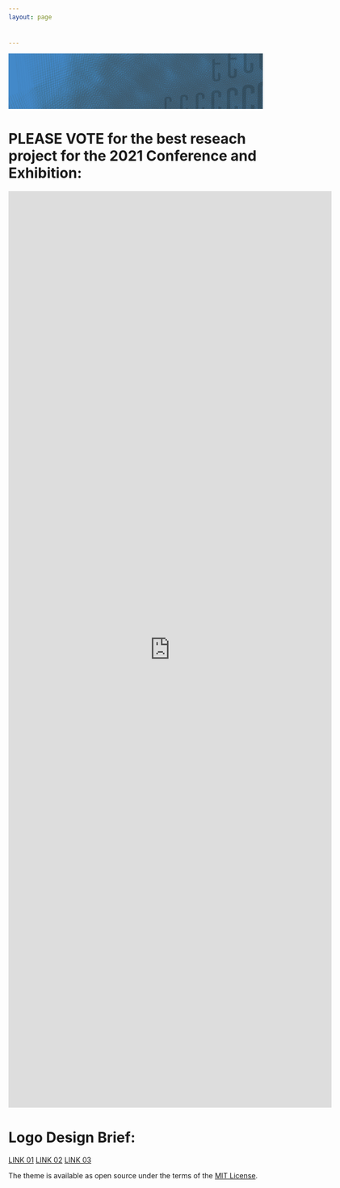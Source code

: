 ```yaml
---
layout: page


---
```


![](assets/2021PADRIBackground-00a_.png)




# PLEASE VOTE for the best reseach project for the 2021 Conference and Exhibition:

<iframe src="https://docs.google.com/forms/d/e/1FAIpQLSergCIOCb4lWIYbU6hJbtrDANB9iY6nzsFVAX313fntSgysqw/viewform?embedded=true" width="640" height="1817" frameborder="0" marginheight="0" marginwidth="0">Loading…</iframe>

# Logo Design Brief:

[LINK 01](https://wzku-my.sharepoint.com/:w:/g/personal/mattheww_wku_edu_cn/EcRQvXC7zrZNhfAum4c_tE4Ba3J47PZwkencQ0kqJD3z9A?e=4%3agrKH0L&at=9)
[LINK 02](https://wzku-my.sharepoint.com/personal/mattheww_wku_edu_cn/_layouts/15/onedrive.aspx?id=%2Fpersonal%2Fmattheww%5Fwku%5Fedu%5Fcn%2FDocuments%2FWKU%2Fcourses%2FGD4223%20Branding%2FGD4223%20Branding%2006%20elements%20and%20text%20logos%2Epdf&parent=%2Fpersonal%2Fmattheww%5Fwku%5Fedu%5Fcn%2FDocuments%2FWKU%2Fcourses%2FGD4223%20Branding&originalPath=aHR0cHM6Ly93emt1LW15LnNoYXJlcG9pbnQuY29tLzpiOi9nL3BlcnNvbmFsL21hdHRoZXd3X3drdV9lZHVfY24vRVExaDh3SXZBNWhDaEI4aDNpZHhfb2NCS3dFNVpnUTRmZzRkVG5CZ2wxckVJZz9ydGltZT05enpPaXNjYzJVZw)
[LINK 03](https://wzku-my.sharepoint.com/personal/mattheww_wku_edu_cn/_layouts/15/onedrive.aspx?id=%2Fpersonal%2Fmattheww%5Fwku%5Fedu%5Fcn%2FDocuments%2FWKU%2Fcourses%2FGD4223%20Branding%2FGD4223%20Branding%2005%20%20mood%20board%20and%20colour%2Epdf&parent=%2Fpersonal%2Fmattheww%5Fwku%5Fedu%5Fcn%2FDocuments%2FWKU%2Fcourses%2FGD4223%20Branding&originalPath=aHR0cHM6Ly93emt1LW15LnNoYXJlcG9pbnQuY29tLzpiOi9nL3BlcnNvbmFsL21hdHRoZXd3X3drdV9lZHVfY24vRVZiR2hQblZZOGRLc3JTd21LRXFpbThCOTdhZEdCTXh1Nm9NRVJpN0FoN1VuZz9ydGltZT1QSnV2ajhjYzJVZw)



The theme is available as open source under the terms of the [MIT License](http://opensource.org/licenses/MIT).

